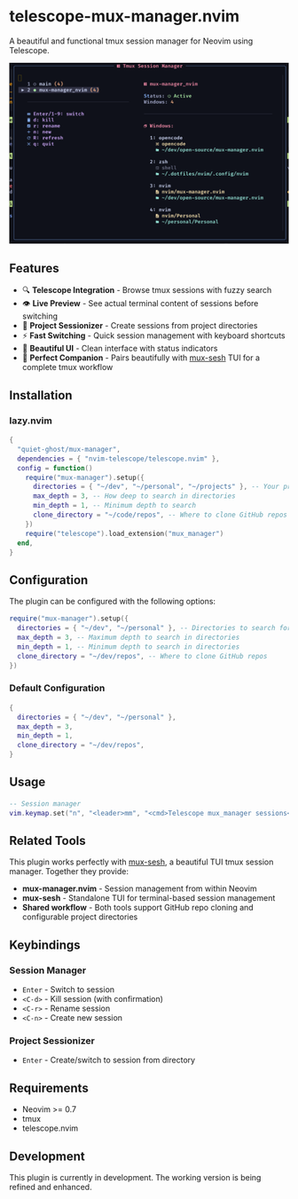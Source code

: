 # telescope-mux-manager.nvim

A beautiful and functional tmux session manager for Neovim using Telescope.

![Screenshot](screenshot.png)

## Features

- 🔍 **Telescope Integration** - Browse tmux sessions with fuzzy search
- 👁️ **Live Preview** - See actual terminal content of sessions before switching
- 🎯 **Project Sessionizer** - Create sessions from project directories
- ⚡ **Fast Switching** - Quick session management with keyboard shortcuts
- 🎨 **Beautiful UI** - Clean interface with status indicators
- 🤝 **Perfect Companion** - Pairs beautifully with [mux-sesh](https://github.com/quiet-ghost/mux-sesh) TUI for a complete tmux workflow

## Installation

### lazy.nvim

```lua
{
  "quiet-ghost/mux-manager",
  dependencies = { "nvim-telescope/telescope.nvim" },
  config = function()
    require("mux-manager").setup({
      directories = { "~/dev", "~/personal", "~/projects" }, -- Your project directories
      max_depth = 3, -- How deep to search in directories
      min_depth = 1, -- Minimum depth to search
      clone_directory = "~/code/repos", -- Where to clone GitHub repos
    })
    require("telescope").load_extension("mux_manager")
  end,
}
```

## Configuration

The plugin can be configured with the following options:

```lua
require("mux-manager").setup({
  directories = { "~/dev", "~/personal" }, -- Directories to search for projects
  max_depth = 3, -- Maximum depth to search in directories
  min_depth = 1, -- Minimum depth to search in directories
  clone_directory = "~/dev/repos", -- Where to clone GitHub repos
})
```

### Default Configuration

```lua
{
  directories = { "~/dev", "~/personal" },
  max_depth = 3,
  min_depth = 1,
  clone_directory = "~/dev/repos",
}
```

## Usage

```lua
-- Session manager
vim.keymap.set("n", "<leader>mm", "<cmd>Telescope mux_manager sessions<CR>")
```

## Related Tools

This plugin works perfectly with [mux-sesh](https://github.com/quiet-ghost/mux-sesh), a beautiful TUI tmux session manager. Together they provide:

- **mux-manager.nvim** - Session management from within Neovim
- **mux-sesh** - Standalone TUI for terminal-based session management
- **Shared workflow** - Both tools support GitHub repo cloning and configurable project directories

## Keybindings

### Session Manager

- `Enter` - Switch to session
- `<C-d>` - Kill session (with confirmation)
- `<C-r>` - Rename session
- `<C-n>` - Create new session

### Project Sessionizer

- `Enter` - Create/switch to session from directory

## Requirements

- Neovim >= 0.7
- tmux
- telescope.nvim

## Development

This plugin is currently in development. The working version is being refined and enhanced.
